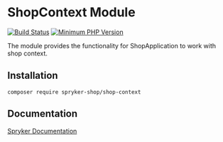 # ShopContext Module
[![Build Status](https://travis-ci.org/spryker-shop/shop-context.svg)](https://travis-ci.org/spryker-shop/shop-context)
[![Minimum PHP Version](https://img.shields.io/badge/php-%3E%3D%207.2-8892BF.svg)](https://php.net/)

The module provides the functionality for ShopApplication to work with shop context.

## Installation

```
composer require spryker-shop/shop-context
```

## Documentation

[Spryker Documentation](https://academy.spryker.com/developing_with_spryker/module_guide/modules.html)
